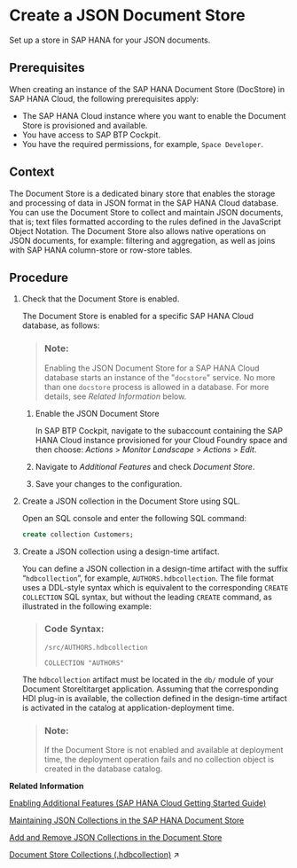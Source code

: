 <!-- loio519fdcd4075549889261bbf1b2e1dc36 -->

# Create a JSON Document Store

Set up a store in SAP HANA for your JSON documents.



<a name="loio519fdcd4075549889261bbf1b2e1dc36__prereq_u5n_fbz_tnb"/>

## Prerequisites

When creating an instance of the SAP HANA Document Store \(DocStore\) in SAP HANA Cloud, the following prerequisites apply:

-   The SAP HANA Cloud instance where you want to enable the Document Store is provisioned and available.
-   You have access to SAP BTP Cockpit.
-   You have the required permissions, for example, `Space Developer`.



## Context

The Document Store is a dedicated binary store that enables the storage and processing of data in JSON format in the SAP HANA Cloud database. You can use the Document Store to collect and maintain JSON documents, that is; text files formatted according to the rules defined in the JavaScript Object Notation. The Document Store also allows native operations on JSON documents, for example: filtering and aggregation, as well as joins with SAP HANA column-store or row-store tables.



## Procedure

1.  Check that the Document Store is enabled.

    The Document Store is enabled for a specific SAP HANA Cloud database, as follows:

    > ### Note:  
    > Enabling the JSON Document Store for a SAP HANA Cloud database starts an instance of the "`docstore`" service. No more than one `docstore` process is allowed in a database. For more details, see *Related Information* below.

    1.  Enable the JSON Document Store

        In SAP BTP Cockpit, navigate to the subaccount containing the SAP HANA Cloud instance provisioned for your Cloud Foundry space and then choose: *Actions* \> *Monitor Landscape* \> *Actions* \> *Edit*.

    2.  Navigate to *Additional Features* and check *Document Store*.

    3.  Save your changes to the configuration.


2.  Create a JSON collection in the Document Store using SQL.

    Open an SQL console and enter the following SQL command:

    ```sql
    create collection Customers;
    ```

3.  Create a JSON collection using a design-time artifact.

    You can define a JSON collection in a design-time artifact with the suffix “`hdbcollection`”, for example, `AUTHORS.hdbcollection`. The file format uses a DDL-style syntax which is equivalent to the corresponding `CREATE COLLECTION` SQL syntax, but without the leading `CREATE` command, as illustrated in the following example:

    > ### Code Syntax:  
    > `/src/AUTHORS.hdbcollection`
    > 
    > ```
    > COLLECTION "AUTHORS"
    > ```

    The `hdbcollection` artifact must be located in the `db/` module of your Document Storeltitarget application. Assuming that the corresponding HDI plug-in is available, the collection defined in the design-time artifact is activated in the catalog at application-deployment time.

    > ### Note:  
    > If the Document Store is not enabled and available at deployment time, the deployment operation fails and no collection object is created in the database catalog.


**Related Information**  


[Enabling Additional Features \(SAP HANA Cloud Getting Started Guide\)](https://help.sap.com/viewer/DRAFT/9ae9104a46f74a6583ce5182e7fb20cb/dev/en-US/e379ccd3475643e4895b526296235241.html)

[Maintaining JSON Collections in the SAP HANA Document Store](maintaining-json-collections-in-the-sap-hana-document-store-a8f6f34.md "The SAP HANA Document Store (DocStore) is used to store collections which contain one or more JSON artifacts (documents).")

[Add and Remove JSON Collections in the Document Store](add-and-remove-json-collections-in-the-document-store-fc6a0ab.md "Maintain new and existing collections of JSON documents in the SAP HANA Document Store.")

[Document Store Collections (.hdbcollection)](https://help.sap.com/viewer/c2cc2e43458d4abda6788049c58143dc/2024_1_QRC/en-US/fe16b635277c4aea825c72973f159359.html "Transforms a design-time document-collection resource into a collection database object.") :arrow_upper_right:

